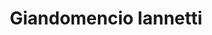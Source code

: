 ---
title: "Giandomencio Iannetti"
presenter_id: giandomencio_iannetti
permalink: /member_full_publications/giandomencio_iannetti
layout: member_all_publications
---
